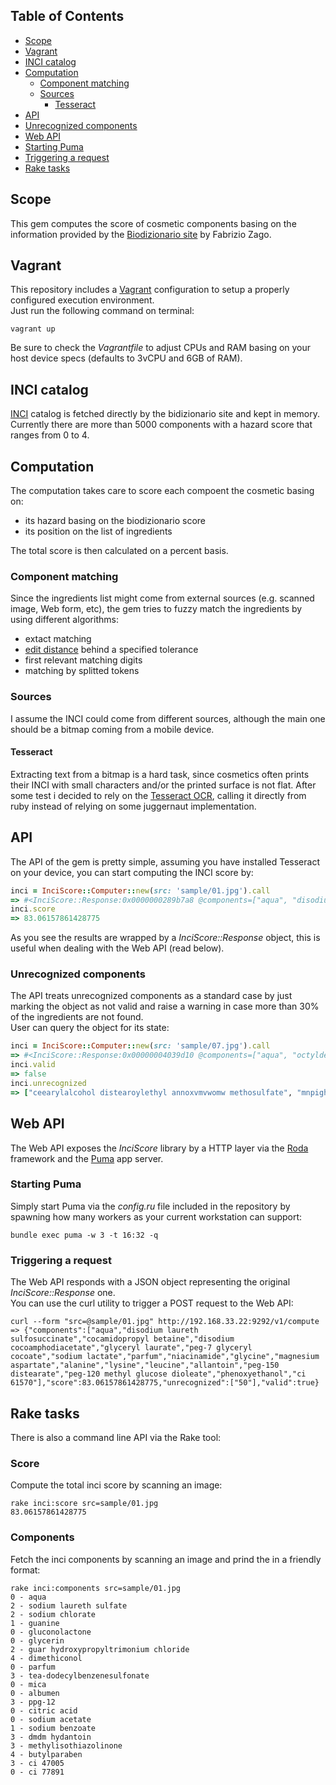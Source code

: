 ## Table of Contents

* [Scope](#scope)
* [Vagrant](#vagrant)
* [INCI catalog](#inci-catalog)
* [Computation](#computation)
  * [Component matching](#component-matching)
  * [Sources](#sources)
    * [Tesseract](#tessract)
* [API](#api)
 * [Unrecognized components](#unrecognized-components)
* [Web API](#web-api)
 * [Starting Puma](#starting-puma)
 * [Triggering a request](#triggering-a-request)
* [Rake tasks](#rake-tasks)

## Scope
This gem computes the score of cosmetic components basing on the information provided by the [Biodizionario site](http://www.biodizionario.it/) by Fabrizio Zago.

## Vagrant
This repository includes a [Vagrant]() configuration to setup a properly configured execution environment.  
Just run the following command on terminal:

```
vagrant up
```

Be sure to check the *Vagrantfile* to adjust CPUs and RAM basing on your host device specs (defaults to 3vCPU and 6GB of RAM).

## INCI catalog
[INCI](https://en.wikipedia.org/wiki/International_Nomenclature_of_Cosmetic_Ingredients) catalog is fetched directly by the bidizionario site and kept in memory.  
Currently there are more than 5000 components with a hazard score that ranges from 0 to 4.

## Computation
The computation takes care to score each compoent the cosmetic basing on:
* its hazard basing on the biodizionario score
* its position on the list of ingredients

The total score is then calculated on a percent basis.

### Component matching
Since the ingredients list might come from external sources (e.g. scanned image, Web form, etc), the gem tries to fuzzy match the ingredients by using different algorithms:
* extact matching
* [edit distance](https://en.wikipedia.org/wiki/Levenshtein_distance) behind a specified tolerance
* first relevant matching digits 
* matching by splitted tokens

### Sources
I assume the INCI could come from different sources, although the main one should be a bitmap coming from a mobile device.  

#### Tesseract
Extracting text from a bitmap is a hard task, since cosmetics often prints their INCI with small characters and/or the printed surface is not flat. 
After some test i decided to rely on the [Tesseract
OCR](https://github.com/tesseract-ocr/tesseract), calling it directly from ruby instead of relying on some juggernaut implementation.

## API
The API of the gem is pretty simple, assuming you have installed Tesseract on your device, you can start computing the INCI score by:

```ruby
inci = InciScore::Computer::new(src: 'sample/01.jpg').call
=> #<InciScore::Response:0x0000000289b7a8 @components=["aqua", "disodium laureth sulfosuccinate", "cocamidopropyl betaine", "disodium cocoamphodiacetate", "glyceryl laurate", "peg-7 glyceryl cocoate", "sodium lactate", "parfum", "niacinamide", "glycine", "magnesium aspartate", "alanine", "lysine", "leucine", "allantoin", "peg-150 distearate", "peg-120 methyl glucose dioleate", "phenoxyethanol", "ci 61570"], @score=83.06157861428775, @unrecognized=["50"], @valid=true>
inci.score
=> 83.06157861428775
```

As you see the results are wrapped by a *InciScore::Response* object, this is useful when dealing with the Web API (read below).

### Unrecognized components
The API treats unrecognized components as a standard case by just marking the object as not valid and raise a warning in case more than 30% of the ingredients are not found.  
User can query the object for its state:

```ruby
inci = InciScore::Computer::new(src: 'sample/07.jpg').call
=> #<InciScore::Response:0x00000004039d10 @components=["aqua", "octyldecanol 1-", "niacin", "linalool", "caprylyl glycol", "parfum"], @score=92.08137986008471, @unrecognized=["ceearylalcohol distearoylethyl annoxvmvwomw methosulfate", "mnpighlapunicifouai", "aceholafruitextract", "camellnasatnaoll", "f benzoicacid", "5 cadryuucaprictriglvcerideeyrusm", "wmnome j hcmnmcgmciirusmedicalimonum", "peel extract", "j prunusarmeniacakerneloil", "oil", "cfll 04391213"], @valid=false>
inci.valid
=> false
inci.unrecognized
=> ["ceearylalcohol distearoylethyl annoxvmvwomw methosulfate", "mnpighlapunicifouai", "aceholafruitextract", "camellnasatnaoll", "f benzoicacid", "5 cadryuucaprictriglvcerideeyrusm", "wmnome j hcmnmcgmciirusmedicalimonum", "peel extract", "j prunusarmeniacakerneloil", "oil", "cfll 04391213"]
```

## Web API
The Web API exposes the *InciScore* library by a HTTP layer via the [Roda](http://roda.jeremyevans.net/) framework and the [Puma](http://puma.io/) app server.

### Starting Puma
Simply start Puma via the *config.ru* file included in the repository by spawning how many workers as your current workstation can support:
```
bundle exec puma -w 3 -t 16:32 -q
```

### Triggering a request
The Web API responds with a JSON object representing the original *InciScore::Response* one.  
You can use the curl utility to trigger a POST request to the Web API:
```
curl --form "src=@sample/01.jpg" http://192.168.33.22:9292/v1/compute
=> {"components":["aqua","disodium laureth sulfosuccinate","cocamidopropyl betaine","disodium cocoamphodiacetate","glyceryl laurate","peg-7 glyceryl cocoate","sodium lactate","parfum","niacinamide","glycine","magnesium aspartate","alanine","lysine","leucine","allantoin","peg-150 distearate","peg-120 methyl glucose dioleate","phenoxyethanol","ci 61570"],"score":83.06157861428775,"unrecognized":["50"],"valid":true}
```

## Rake tasks
There is also a command line API via the Rake tool:

### Score
Compute the total inci score by scanning an image:
```
rake inci:score src=sample/01.jpg
83.06157861428775
```

### Components
Fetch the inci components by scanning an image and prind the in a friendly format:
```
rake inci:components src=sample/01.jpg
0 - aqua
2 - sodium laureth sulfate
2 - sodium chlorate
1 - guanine
0 - gluconolactone
0 - glycerin
2 - guar hydroxypropyltrimonium chloride
4 - dimethiconol
0 - parfum
3 - tea-dodecylbenzenesulfonate
0 - mica
0 - albumen
3 - ppg-12
0 - citric acid
0 - sodium acetate
1 - sodium benzoate
3 - dmdm hydantoin
3 - methylisothiazolinone
4 - butylparaben
3 - ci 47005
0 - ci 77891
```
